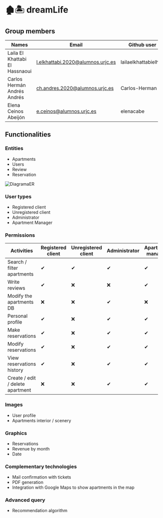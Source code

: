 # 🏚🏝 dreamLife 

## Group members
| Names |Email |Github user| 
|--------------|--------------|--------------|
Laila El Khattabi El Hassnaoui | l.elkhattabi.2020@alumnos.urjc.es |lailaelkhattabielhas
Carlos Hermán Andrés Andrés | ch.andres.2020@alumnos.urjc.es|Carlos-Herman
Elena Ceinos Abeijón | e.ceinos@alumnos.urjc.es| elenacabe

## Functionalities

### Entities

  - Apartments
  - Users
  - Review
  - Reservation


![DiagramaER](https://github.com/user-attachments/assets/9bd76667-efb8-4383-ab47-d68b4f5a9af7)

### User types

  - Registered client
  - Unregistered client
  - Administrator
  - Apartment Manager

### Permissions

| Activities | Registered client | Unregistered client | Administrator | Apartment manager |
|--|--|--| -- |-- |
| Search / filter apartments | ✔      | ✔       | ✔       | ✔ |
| Write reviews       | ✔  | ❌   | ❌  | ✔ |
| Modify the apartments DB       | ❌  | ❌   | ✔  | ❌  |
| Personal profile       | ✔  | ❌   | ✔  | ✔ |
| Make reservations      |  ✔ | ❌   | ✔  | ✔ |
| Modify reservations       | ✔  | ❌  | ✔  | ✔ |
| View reservations history       | ✔  | ❌  | ✔ | ✔ |
| Create / edit / delete apartment | ❌ | ❌ | ✔ | ✔ |

### Images

- User profile
- Apartments interior / scenery

### Graphics

- Reservations
-  Revenue by month
- Date

### Complementary technologies
- Mail confirmation with tickets
- PDF generation
- Integration with Google Maps to show apartments in the map

### Advanced query
- Recommendation algorithm


